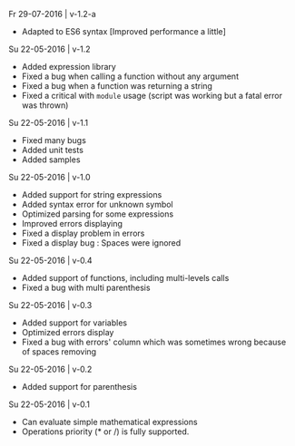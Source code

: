 Fr 29-07-2016 | v-1.2-a
- Adapted to ES6 syntax [Improved performance a little]

Su 22-05-2016 | v-1.2
- Added expression library
- Fixed a bug when calling a function without any argument
- Fixed a bug when a function was returning a string
- Fixed a critical with `module` usage (script was working but a fatal error was thrown)

Su 22-05-2016 | v-1.1
- Fixed many bugs
- Added unit tests
- Added samples

Su 22-05-2016 | v-1.0
- Added support for string expressions
- Added syntax error for unknown symbol
- Optimized parsing for some expressions
- Improved errors displaying
- Fixed a display problem in errors
- Fixed a display bug : Spaces were ignored

Su 22-05-2016 | v-0.4
- Added support of functions, including multi-levels calls
- Fixed a bug with multi parenthesis

Su 22-05-2016 | v-0.3
- Added support for variables
- Optimized errors display
- Fixed a bug with errors' column which was sometimes wrong because of spaces removing

Su 22-05-2016 | v-0.2
- Added support for parenthesis

Su 22-05-2016 | v-0.1
- Can evaluate simple mathematical expressions
- Operations priority (* or /) is fully supported.
